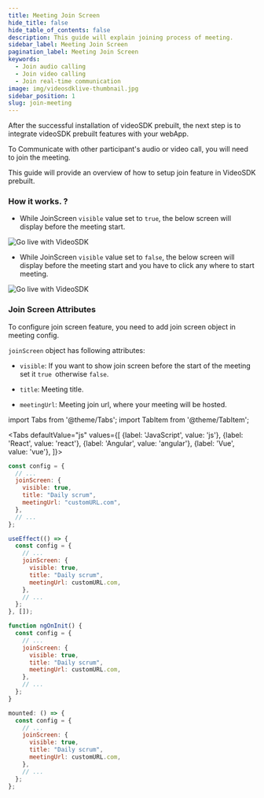 ```yaml
---
title: Meeting Join Screen
hide_title: false
hide_table_of_contents: false
description: This guide will explain joining process of meeting.
sidebar_label: Meeting Join Screen
pagination_label: Meeting Join Screen
keywords:
  - Join audio calling
  - Join video calling
  - Join real-time communication
image: img/videosdklive-thumbnail.jpg
sidebar_position: 1
slug: join-meeting
---
```


After the successful installation of videoSDK prebuilt, the next step is to integrate videoSDK prebuilt features with your webApp.

To Communicate with other participant's audio or video call, you will need to join the meeting.

This guide will provide an overview of how to setup join feature in VideoSDK prebuilt.

### How it works. ?

- While JoinScreen `visible` value set to `true`, the below screen will display before the meeting start.

![Go live with VideoSDK](/img/prebuilt/prebuilt-join-screen.png)

- While JoinScreen `visible` value set to `false`, the below screen will display before the meeting start and you have to click any where to start meeting.

![Go live with VideoSDK](/img/prebuilt/prebuilt-click-anywhere.png)

### Join Screen Attributes

To configure join screen feature, you need to add join screen object in meeting config.

`joinScreen` object has following attributes:

- `visible`: If you want to show join screen before the start of the meeting set it `true `otherwise `false`.

- `title`: Meeting title.
- `meetingUrl`: Meeting join url, where your meeting will be hosted.

import Tabs from '@theme/Tabs';
import TabItem from '@theme/TabItem';

<Tabs
defaultValue="js"
values={[
{label: 'JavaScript', value: 'js'},
{label: 'React', value: 'react'},
{label: 'Angular', value: 'angular'},
{label: 'Vue', value: 'vue'},
]}>
<TabItem value="js">

```js
const config = {
  // ...
  joinScreen: {
    visible: true,
    title: "Daily scrum",
    meetingUrl: "customURL.com",
  },
  // ...
};
```

</TabItem>

<TabItem value="react">

```js
useEffect(() => {
  const config = {
    // ...
    joinScreen: {
      visible: true,
      title: "Daily scrum",
      meetingUrl: customURL.com,
    },
    // ...
  };
}, []);
```

</TabItem>
<TabItem value="angular">

```js
function ngOnInit() {
  const config = {
    // ...
    joinScreen: {
      visible: true,
      title: "Daily scrum",
      meetingUrl: customURL.com,
    },
    // ...
  };
}
```

</TabItem>
<TabItem value="vue">

```js
mounted: () => {
  const config = {
    // ...
    joinScreen: {
      visible: true,
      title: "Daily scrum",
      meetingUrl: customURL.com,
    },
    // ...
  };
};
```

</TabItem>

</Tabs>
